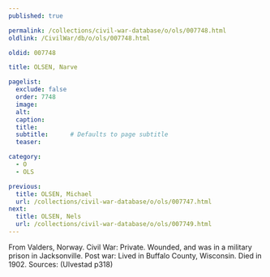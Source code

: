 ```yaml
---
published: true

permalink: /collections/civil-war-database/o/ols/007748.html
oldlink: /CivilWar/db/o/ols/007748.html

oldid: 007748

title: OLSEN, Narve

pagelist:
  exclude: false
  order: 7748
  image: 
  alt:
  caption:
  title:
  subtitle:      # Defaults to page subtitle
  teaser:

category: 
  - O 
  - OLS

previous:
  title: OLSEN, Michael
  url: /collections/civil-war-database/o/ols/007747.html  
next:
  title: OLSEN, Nels
  url: /collections/civil-war-database/o/ols/007749.html   
---
```

From Valders, Norway. Civil War: Private. Wounded, and was in a military prison in Jacksonville. Post war: Lived in Buffalo County, Wisconsin. Died in 1902. Sources: (Ulvestad p318)